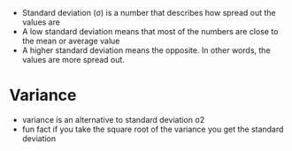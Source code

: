 - Standard deviation (σ) is a number that describes how spread out the values are
- A low standard deviation means that most of the numbers are close to the mean or average value
- A higher standard deviation means the opposite. In other words, the values are more spread out.

# Variance
- variance is an alternative to standard deviation σ2
- fun fact if you take the square root of the variance you get the standard deviation

